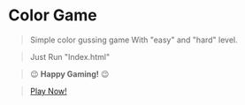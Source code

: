 # Color Game
>Simple color gussing game With "easy" and "hard" level.

>Just Run "Index.html" 

> :wink: **Happy Gaming!** :wink:

> [Play Now!](https://chiragchevli.github.io/projects/Color_game/ "Yayy!!")

